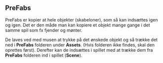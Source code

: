 ## PreFabs

PreFabs er kopier at hele objekter (skabeloner), som så kan indsættes
igen og igen. Det er den måde man kan kopiere et objekt mange gange i
det samme spil som fx fjender og mønter.

De laves ved med musen at trykke på det ønskede objekt og så trække det
ned i **PreFabs** folderen under **Assets**. (Hvis folderen ikke findes,
skal den oprettes først). Derefter kan de indsættes i spillet med at
trække dem fra **PreFabs** folderen ind i spillet (**Scene**).
